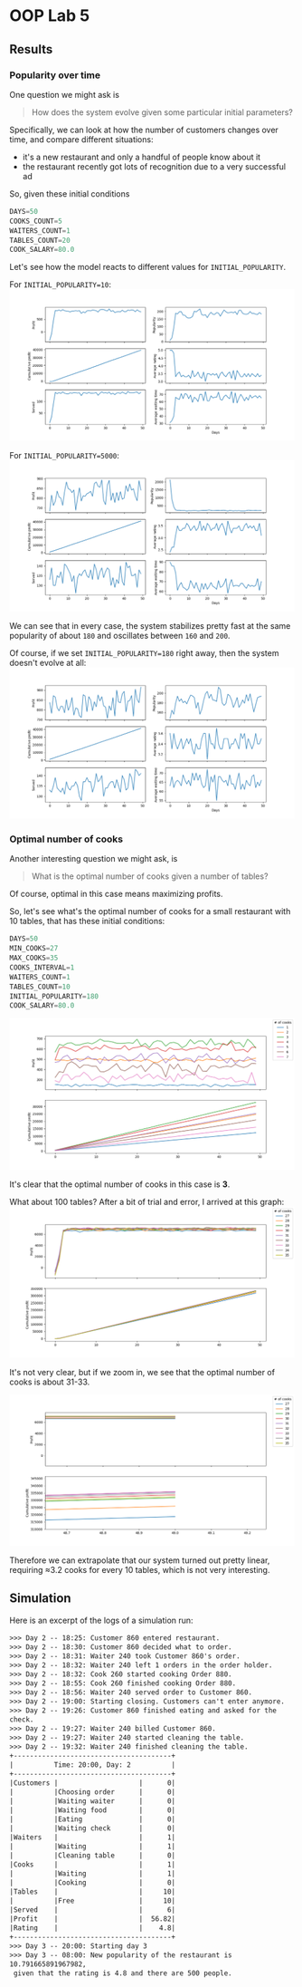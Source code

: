 # OOP Lab 5
## Results
### Popularity over time
One question we might ask is 
> How does the system evolve given some particular initial parameters?

Specifically, we can look at how the number of customers changes over time,
and compare different situations:
- it's a new restaurant and only a handful of people know about it
- the restaurant recently got lots of recognition due to a very successful ad

So, given these initial conditions

``` python
DAYS=50
COOKS_COUNT=5
WAITERS_COUNT=1
TABLES_COUNT=20
COOK_SALARY=80.0
```

Let's see how the model reacts to different values for `INITIAL_POPULARITY`.

For `INITIAL_POPULARITY=10`:
![](./img/new_slate.png)

For `INITIAL_POPULARITY=5000`:
![](./img/too_popular.png)

We can see that in every case, the system stabilizes pretty fast at the same popularity of about `180` and oscillates between `160` and `200`.

Of course, if we set `INITIAL_POPULARITY=180` right away, then the system doesn't evolve at all:
![](./img/regular_day.png)

### Optimal number of cooks
Another interesting question we might ask, is 
> What is the optimal number of cooks given a number of tables?

Of course, optimal in this case means maximizing profits.

So, let's see what's the optimal number of cooks for a small restaurant with 10 tables,
that has these initial conditions:

``` python
DAYS=50
MIN_COOKS=27
MAX_COOKS=35
COOKS_INTERVAL=1
WAITERS_COUNT=1
TABLES_COUNT=10
INITIAL_POPULARITY=180
COOK_SALARY=80.0
```

![](./img/10tables.png)

It's clear that the optimal number of cooks in this case is **3**.

What about 100 tables?
After a bit of trial and error, I arrived at this graph:
![](./img/100tables.png)

It's not very clear, but if we zoom in, we see that the optimal number of cooks is about 31-33.

![](./img/100tables_zoomed.png)

Therefore we can extrapolate that our system turned out pretty linear,
requiring ≈3.2 cooks for every 10 tables,
which is not very interesting.

## Simulation
Here is an excerpt of the logs of a simulation run:
``` text
>>> Day 2 -- 18:25: Customer 860 entered restaurant.
>>> Day 2 -- 18:30: Customer 860 decided what to order.
>>> Day 2 -- 18:31: Waiter 240 took Customer 860's order.
>>> Day 2 -- 18:32: Waiter 240 left 1 orders in the order holder.
>>> Day 2 -- 18:32: Cook 260 started cooking Order 880.
>>> Day 2 -- 18:55: Cook 260 finished cooking Order 880.
>>> Day 2 -- 18:56: Waiter 240 served order to Customer 860.
>>> Day 2 -- 19:00: Starting closing. Customers can't enter anymore.
>>> Day 2 -- 19:26: Customer 860 finished eating and asked for the check.
>>> Day 2 -- 19:27: Waiter 240 billed Customer 860.
>>> Day 2 -- 19:27: Waiter 240 started cleaning the table.
>>> Day 2 -- 19:32: Waiter 240 finished cleaning the table.
+---------------------------------------+
|          Time: 20:00, Day: 2          |
+---------------------------------------+
|Customers |                    |      0|
|          |Choosing order      |      0|
|          |Waiting waiter      |      0|
|          |Waiting food        |      0|
|          |Eating              |      0|
|          |Waiting check       |      0|
|Waiters   |                    |      1|
|          |Waiting             |      1|
|          |Cleaning table      |      0|
|Cooks     |                    |      1|
|          |Waiting             |      1|
|          |Cooking             |      0|
|Tables    |                    |     10|
|          |Free                |     10|
|Served    |                    |      6|
|Profit    |                    |  56.82|
|Rating    |                    |    4.8|
+---------------------------------------+
>>> Day 3 -- 20:00: Starting day 3
>>> Day 3 -- 08:00: New popularity of the restaurant is 10.791665891967982,
 given that the rating is 4.8 and there are 500 people.
```
